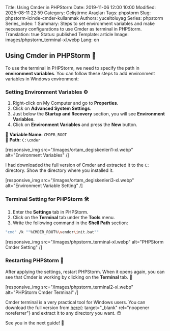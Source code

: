 Title: Using Cmder in PHPStorm
Date: 2019-11-06 12:00 10:00
Modified: 2025-08-11 22:59
Category: Geliştirme Araçları
Tags: phpstorm
Slug: phpstorm-icinde-cmder-kullanmak
Authors: yuceltoluyag
Series: phpstorm
Series_index: 1
Summary: Steps to set environment variables and make necessary configurations to use Cmder as terminal in PHPStorm.
Translation: true
Status: published
Template: article
Image: images/phpstorm_terminal-xl.webp
Lang: en

## Using Cmder in PHPStorm 🚀

To use the terminal in PHPStorm, we need to specify the path in **environment variables**. You can follow these steps to add environment variables in Windows environment:

### Setting Environment Variables ⚙️

1. Right-click on My Computer and go to **Properties**.
2. Click on **Advanced System Settings**.
3. Just below the **Startup and Recovery** section, you will see **Environment Variables**.
4. Click on **Environment Variables** and press the **New** button.

📌 **Variable Name:** `CMDER_ROOT`  
📌 **Path:** `C:\cmder`


[responsive_img src="/images/ortam_degiskenleri1-xl.webp" alt="Environment Variables" /]


I had downloaded the full version of Cmder and extracted it to the `C:` directory. Show the directory where you installed it.


[responsive_img src="/images/ortam_degiskenleri3-xl.webp" alt="Environment Variable Setting" /]

### Terminal Setting for PHPStorm 🛠️

1. Enter the **Settings** tab in PHPStorm.
2. Click on the **Terminal** tab under the **Tools** menu.
3. Write the following command in the **Shell Path** section:

```bash
"cmd" /k ""%CMDER_ROOT%\vendor\init.bat""
```


[responsive_img src="/images/phpstorm_terminal-xl.webp" alt="PHPStorm Cmder Setting" /]

### Restarting PHPStorm 🔄

After applying the settings, restart PHPStorm. When it opens again, you can see that Cmder is working by clicking on the **Terminal** tab. 🎉


[responsive_img src="/images/phpstorm_terminal2-xl.webp" alt="PHPStorm Cmder Terminal" /]

Cmder terminal is a very practical tool for Windows users. You can download the full version from [here](https://cmder.app/){: target="_blank" rel="noopener noreferrer"} and extract it to any directory you want. 😊

See you in the next guide! 🚀